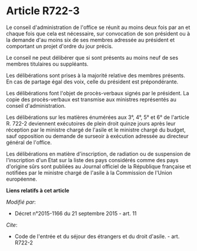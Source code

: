 # Article R722-3

Le conseil d'administration de l'office se réunit au moins deux fois par an et chaque fois que cela est nécessaire, sur
convocation de son président ou à la demande d'au moins six de ses membres adressée au président et comportant un projet
d'ordre du jour précis. 

Le conseil ne peut délibérer que si sont présents au moins neuf  de ses membres titulaires ou suppléants. 

Les délibérations sont prises à la majorité relative des membres présents. En cas de partage égal des voix, celle du
président est prépondérante. 

Les délibérations font l'objet de procès-verbaux signés par le président. La copie des procès-verbaux est transmise aux
ministres représentés au conseil d'administration. 

Les délibérations sur les matières énumérées aux 3°, 4°, 5° et 6° de l'article R. 722-2 deviennent exécutoires de plein droit
quinze jours après leur réception par le ministre chargé de l'asile et le ministre chargé du budget, sauf opposition ou
demande de surseoir à exécution adressée au directeur général de l'office.

Les délibérations en matière d'inscription, de radiation ou de suspension de l'inscription d'un Etat sur la liste des pays
considérés comme des pays d'origine sûrs sont publiées au Journal officiel de la République française et notifiées par le
ministre chargé de l'asile à la Commission de l'Union européenne.

**Liens relatifs à cet article**

_Modifié par_:

  - Décret n°2015-1166 du 21 septembre 2015 - art. 11

_Cite_:

  - Code de l'entrée et du séjour des étrangers et du droit d'asile. - art. R722-2
